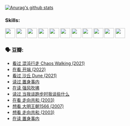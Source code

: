 
[![Anurag's github stats](https://github-readme-stats.vercel.app/api?username=w940853815)](https://github.com/anuraghazra/github-readme-stats)

### Skills:

<code><img height="32" src="https://cdn.jsdelivr.net/npm/simple-icons@v5/icons/python.svg"></code>
<code><img height="32" src="https://cdn.jsdelivr.net/npm/simple-icons@v5/icons/javascript.svg"></code>
<code><img height="32" src="https://cdn.jsdelivr.net/npm/simple-icons@v5/icons/django.svg"></code>
<code><img height="32" src="https://cdn.jsdelivr.net/npm/simple-icons@v5/icons/flask.svg"></code>
<code><img height="32" src="https://cdn.jsdelivr.net/npm/simple-icons@v5/icons/vuetify.svg"></code>
<code><img height="32" src="https://cdn.jsdelivr.net/npm/simple-icons@v5/icons/git.svg"></code>
<code><img height="32" src="https://cdn.jsdelivr.net/npm/simple-icons@v5/icons/docker.svg"></code>
<code><img height="32" src="https://cdn.jsdelivr.net/npm/simple-icons@v5/icons/postgresql.svg"></code>
<code><img height="32" src="https://cdn.jsdelivr.net/npm/simple-icons@v5/icons/elasticsearch.svg"></code>
<code><img height="32" src="https://cdn.jsdelivr.net/npm/simple-icons@v5/icons/macos.svg"></code>
<code><img height="32" src="https://cdn.jsdelivr.net/npm/simple-icons@v5/icons/linux.svg"></code>

### 🗣 豆瓣:

<!-- DOUBAN-ACTIVITIES:START -->
- [看过 混沌行走 Chaos Walking‎ (2021)](https://www.douban.com/people/136069238/status/3734828206/?_i=43091429)
- [在看 开端‎ (2022)](https://www.douban.com/people/136069238/status/3733533297/?_i=43091429)
- [看过 沙丘 Dune‎ (2021)](https://www.douban.com/people/136069238/status/3726869471/?_i=43091429)
- [读过 置身事内](https://www.douban.com/people/136069238/status/3726223867/?_i=43091429)
- [在读 强风吹拂](https://www.douban.com/people/136069238/status/3725395475/?_i=43091429)
- [读过 当我谈跑步时我谈些什么](https://www.douban.com/people/136069238/status/3715422296/?_i=43091429)
- [在看 走向共和‎ (2003)](https://www.douban.com/people/136069238/status/3711470443/?_i=43091429)
- [想看 大明王朝1566‎ (2007)](https://www.douban.com/people/136069238/status/3710980213/?_i=43091429)
- [想看 走向共和‎ (2003)](https://www.douban.com/people/136069238/status/3710980002/?_i=43091429)
- [在读 置身事内](https://www.douban.com/people/136069238/status/3710472151/?_i=43091429)
<!-- DOUBAN-ACTIVITIES:END -->
<!--
**w940853815/w940853815** is a ✨ _special_ ✨ repository because its `README.md` (this file) appears on your GitHub profile.

Here are some ideas to get you started:

- 🔭 I’m currently working on ...
- 🌱 I’m currently learning ...
- 👯 I’m looking to collaborate on ...
- 🤔 I’m looking for help with ...
- 💬 Ask me about ...
- 📫 How to reach me: ...
- 😄 Pronouns: ...
- ⚡ Fun fact: ...
-->
